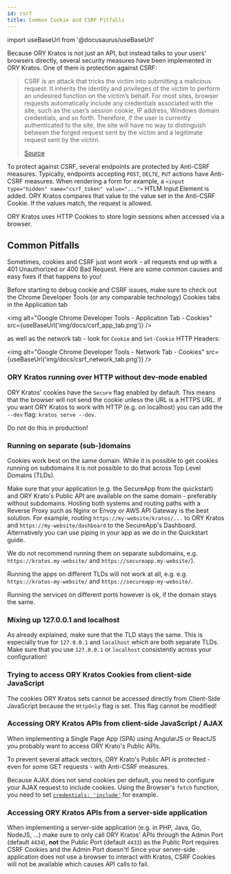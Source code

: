 ```yaml
---
id: csrf
title: Common Cookie and CSRF Pitfalls
---
```


import useBaseUrl from '@docusaurus/useBaseUrl'

Because ORY Kratos is not just an API, but instead talks to your users' browsers
directly, several security measures have been implemented in ORY Kratos. One of
them is protection against CSRF:

> CSRF is an attack that tricks the victim into submitting a malicious request.
> It inherits the identity and privileges of the victim to perform an undesired
> function on the victim’s behalf. For most sites, browser requests
> automatically include any credentials associated with the site, such as the
> user’s session cookie, IP address, Windows domain credentials, and so forth.
> Therefore, if the user is currently authenticated to the site, the site will
> have no way to distinguish between the forged request sent by the victim and a
> legitimate request sent by the victim.
>
> [Source](https://owasp.org/www-community/attacks/csrf)

To protect against CSRF, several endpoints are protected by Anti-CSRF measures.
Typically, endpoints accepting `POST`, `DELTE`, `PUT` actions have Anti-CSRF
measures. When rendering a form for example, a
`<input type="hidden" name="csrf_token" value="...">` HTLM Input Element is
added. ORY Kratos compares that value to the value set in the Anti-CSRF Cookie.
If the values match, the request is allowed.

ORY Kratos uses HTTP Cookies to store login sessions when accessed via a
browser.

## Common Pitfalls

Sometimes, cookies and CSRF just wont work - all requests end up with a 401
Unauthorized or 400 Bad Request. Here are some common causes and easy fixes if
that happens to you!

Before starting to debug cookie and CSRF issues, make sure to check out the
Chrome Developer Tools (or any comparable technology) Cookies tabs in the
Application tab

<img alt="Google Chrome Developer Tools - Application Tab - Cookies"
src={useBaseUrl('img/docs/csrf_app_tab.png')} />

as well as the network tab - look for `Cookie` and `Set-Cookie` HTTP Headers:

<img alt="Google Chrome Developer Tools - Network Tab - Cookies"
src={useBaseUrl('img/docs/csrf_network_tab.png')} />

### ORY Kratos running over HTTP without dev-mode enabled

ORY Kratos' cookies have the `Secure` flag enabled by default. This means that
the browser will not send the cookie unless the URL is a HTTPS URL. If you want
ORY Kratos to work with HTTP (e.g. on localhost) you can add the `--dev` flag:
`kratos serve --dev`.

Do not do this in production!

### Running on separate (sub-)domains

Cookies work best on the same domain. While it is possible to get cookies
running on subdomains it is not possible to do that across Top Level Domains
(TLDs).

Make sure that your application (e.g. the SecureApp from the quickstart) and ORY
Krato's Public API are available on the same domain - preferably without
subdomains. Hosting both systems and routing paths with a Reverse Proxy such as
Nginx or Envoy or AWS API Gateway is the best solution. For example, routing
`https://my-website/kratos/...` to ORY Kratos and `https://my-website/dashboard`
to the SecureApp's Dashboard. Alternatively you can use piping in your app as we
do in the Quickstart guide.

We do not recommend running them on separate subdomains, e.g.
`https://kratos.my-website/` and `https://secureapp.my-website/`).

Running the apps on different TLDs will not work at all, e.g. e.g.
`https://kratos-my-website/` and `https://secureapp-my-website/`.

Running the services on different ports however is ok, if the domain stays the
same.

### Mixing up 127.0.0.1 and localhost

As already explained, make sure that the TLD stays the same. This is especially
true for `127.0.0.1` and `localhost` which are both separate TLDs. Make sure
that you use `127.0.0.1` or `localhost` consistently across your configuration!

### Trying to access ORY Kratos Cookies from client-side JavaScript

The cookies ORY Kratos sets cannot be accessed directly from Client-Side
JavaScript because the `HttpOnly` flag is set. This flag cannot be modified!

### Accessing ORY Kratos APIs from client-side JavaScript / AJAX

When implementing a Single Page App (SPA) using AngularJS or ReactJS you
probably want to access ORY Krato's Public APIs.

To prevent several attack vectors, ORY Krato's Public API is protected - even
for some GET requests - with Anti-CSRF measures.

Because AJAX does not send cookies per default, you need to configure your AJAX
request to include cookies. Using the Browser's `fetch` function, you need to
set
[`credentials: 'include'`](https://developer.mozilla.org/en-US/docs/Web/API/WindowOrWorkerGlobalScope/fetch#Parameters)
for example.

### Accessing ORY Kratos APIs from a server-side application

When implementing a server-side application (e.g. in PHP, Java, Go, NodeJS, ...)
make sure to only call ORY Kratos' APIs through the Admin Port (default `4434`),
**not** the Public Port (default `4433`) as the Public Port requires CSRF
Cookies and the Admin Port doesn't! Since your server-side application does not
use a browser to interact with Kratos, CSRF Cookies will not be available which
causes API calls to fail.
